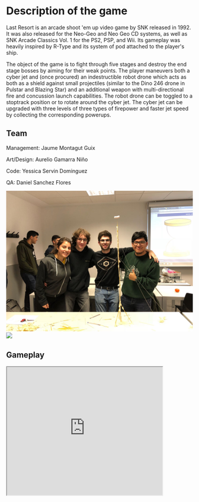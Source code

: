 # Description of the game
Last Resort is an arcade shoot 'em up video game by SNK released in 1992. It was also released for the Neo-Geo and Neo Geo CD systems, as well as SNK Arcade Classics Vol. 1 for the PS2, PSP, and Wii. Its gameplay was heavily inspired by R-Type and its system of pod attached to the player's ship.

The object of the game is to fight through five stages and destroy the end stage bosses by aiming for their weak points. The player maneuvers both a cyber jet and (once procured) an indestructible robot drone which acts as both as a shield against small projectiles (similar to the Dino 246 drone in Pulstar and Blazing Star) and an additional weapon with multi-directional fire and concussion launch capabilities. The robot drone can be toggled to a stoptrack position or to rotate around the cyber jet. The cyber jet can be upgraded with three levels of three types of firepower and faster jet speed by collecting the corresponding powerups.

## Team
Management: Jaume Montagut Guix

Art/Design: Aurelio Gamarra Niño

Code: Yessica Servin Dominguez

QA: Daniel Sanchez Flores

![Image](https://github.com/Dasanch/Project_1_JADY_UPC/blob/master/docs/IMG-20180212-WA0002%20(1).jpg)
<img src="https://drive.google.com/file/d/1DmNPZRTzYk4KDOgrh1kr0IEFsehPMwMj/view?usp=sharing" />

## Gameplay
<iframe width="420" height="345" src="https://www.youtube.com/watch?v=aybhwlEV0EM">
</iframe>
